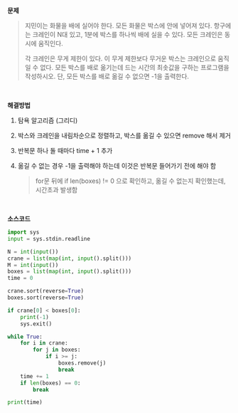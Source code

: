 **문제**

> 지민이는 화물을 배에 실어야 한다. 모든 화물은 박스에 안에 넣어져 있다. 항구에는 크레인이 N대 있고, 1분에 박스를 하나씩 배에 실을 수 있다. 모든 크레인은 동시에 움직인다.
>
> 각 크레인은 무게 제한이 있다. 이 무게 제한보다 무거운 박스는 크레인으로 움직일 수 없다. 모든 박스를 배로 옮기는데 드는 시간의 최솟값을 구하는 프로그램을 작성하시오. 단, 모든 박스를 배로 옮길 수 없으면 -1을 출력한다.

</br>

**해결방법**

1. 탐욕 알고리즘 (그리디)

2. 박스와 크레인을 내림차순으로 정렬하고, 박스를 옮길 수 있으면 remove 해서 제거

3. 반복문 하나 돌 때마다 time + 1 추가

4. 옮길 수 없는 경우 -1을 출력해야 하는데 이것은 반복문 들어가기 전에 해야 함

   > for문 뒤에 if len(boxes) != 0 으로 확인하고, 옮길 수 없는지 확인했는데, 시간초과 발생함 

</br>

**소스코드**

```python
import sys
input = sys.stdin.readline

N = int(input())
crane = list(map(int, input().split()))
M = int(input())
boxes = list(map(int, input().split()))
time = 0

crane.sort(reverse=True)
boxes.sort(reverse=True)

if crane[0] < boxes[0]:
    print(-1)
    sys.exit()

while True:
    for i in crane:
        for j in boxes:
            if i >= j:
                boxes.remove(j)
                break
    time += 1
    if len(boxes) == 0:
        break

print(time)
```

